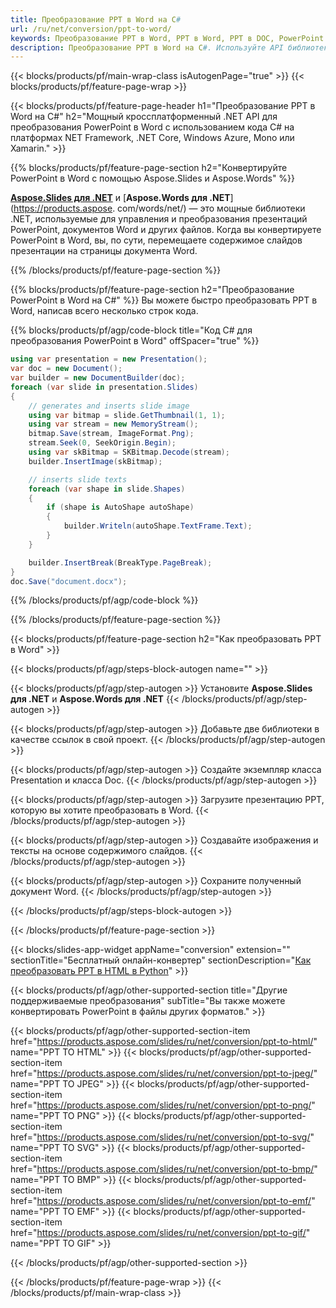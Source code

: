 ```yaml
---
title: Преобразование PPT в Word на C#
url: /ru/net/conversion/ppt-to-word/
keywords: Преобразование PPT в Word, PPT в Word, PPT в DOC, PowerPoint в Word, C# API, .NET Library
description: Преобразование PPT в Word на C#. Используйте API библиотеки .NET для преобразования PowerPoint в Word
---
```


{{< blocks/products/pf/main-wrap-class isAutogenPage="true" >}}
{{< blocks/products/pf/feature-page-wrap >}}

{{< blocks/products/pf/feature-page-header h1="Преобразование PPT в Word на C#" h2="Мощный кроссплатформенный .NET API для преобразования PowerPoint в Word с использованием кода C# на платформах NET Framework, .NET Core, Windows Azure, Mono или Xamarin." >}}

{{% blocks/products/pf/feature-page-section h2="Конвертируйте PowerPoint в Word с помощью Aspose.Slides и Aspose.Words" %}}

[**Aspose.Slides для .NET**](https://products.aspose.com/slides/ru/net/) и [**Aspose.Words для .NET**](https://products.aspose. com/words/net/) — это мощные библиотеки .NET, используемые для управления и преобразования презентаций PowerPoint, документов Word и других файлов. Когда вы конвертируете PowerPoint в Word, вы, по сути, перемещаете содержимое слайдов презентации на страницы документа Word.

{{% /blocks/products/pf/feature-page-section %}}




{{% blocks/products/pf/feature-page-section  h2="Преобразование PowerPoint в Word на C#" %}}
Вы можете быстро преобразовать PPT в Word, написав всего несколько строк кода.

{{% blocks/products/pf/agp/code-block title="Код C# для преобразования PowerPoint в Word" offSpacer="true" %}}
```cs
using var presentation = new Presentation();
var doc = new Document();
var builder = new DocumentBuilder(doc);
foreach (var slide in presentation.Slides)
{
    // generates and inserts slide image
    using var bitmap = slide.GetThumbnail(1, 1);
    using var stream = new MemoryStream();
    bitmap.Save(stream, ImageFormat.Png);
    stream.Seek(0, SeekOrigin.Begin);
    using var skBitmap = SKBitmap.Decode(stream);
    builder.InsertImage(skBitmap);

    // inserts slide texts
    foreach (var shape in slide.Shapes)
    {
        if (shape is AutoShape autoShape)
        {
            builder.Writeln(autoShape.TextFrame.Text);
        }
    }

    builder.InsertBreak(BreakType.PageBreak);
}
doc.Save("document.docx");
```
{{% /blocks/products/pf/agp/code-block %}}

{{% /blocks/products/pf/feature-page-section %}}




{{< blocks/products/pf/feature-page-section  h2="Как преобразовать PPT в Word" >}}


{{< blocks/products/pf/agp/steps-block-autogen name="" >}}


{{< blocks/products/pf/agp/step-autogen >}}
Установите **Aspose.Slides для .NET** и **Aspose.Words для .NET** 
{{< /blocks/products/pf/agp/step-autogen >}}

{{< blocks/products/pf/agp/step-autogen >}}
Добавьте две библиотеки в качестве ссылок в свой проект.
{{< /blocks/products/pf/agp/step-autogen >}}

{{< blocks/products/pf/agp/step-autogen >}}
Создайте экземпляр класса Presentation и класса Doc.
{{< /blocks/products/pf/agp/step-autogen >}}

{{< blocks/products/pf/agp/step-autogen >}}
Загрузите презентацию PPT, которую вы хотите преобразовать в Word.
{{< /blocks/products/pf/agp/step-autogen >}}

{{< blocks/products/pf/agp/step-autogen >}}
Создавайте изображения и тексты на основе содержимого слайдов.
{{< /blocks/products/pf/agp/step-autogen >}}

{{< blocks/products/pf/agp/step-autogen >}}
Сохраните полученный документ Word.
{{< /blocks/products/pf/agp/step-autogen >}}


{{< /blocks/products/pf/agp/steps-block-autogen >}}


{{< /blocks/products/pf/feature-page-section >}}




{{< blocks/slides-app-widget  appName="conversion" extension="" sectionTitle="Бесплатный онлайн-конвертер" sectionDescription="[Как преобразовать PPT в HTML в Python](https://products.aspose.com/slides/ru/python-net/conversion/ppt-to-html/)" >}}

{{< blocks/products/pf/agp/other-supported-section title="Другие поддерживаемые преобразования" subTitle="Вы также можете конвертировать PowerPoint в файлы других форматов." >}}


{{< blocks/products/pf/agp/other-supported-section-item href="https://products.aspose.com/slides/ru/net/conversion/ppt-to-html/" name="PPT TO HTML" >}}
{{< blocks/products/pf/agp/other-supported-section-item href="https://products.aspose.com/slides/ru/net/conversion/ppt-to-jpeg/" name="PPT TO JPEG" >}}
{{< blocks/products/pf/agp/other-supported-section-item href="https://products.aspose.com/slides/ru/net/conversion/ppt-to-png/" name="PPT TO PNG" >}}
{{< blocks/products/pf/agp/other-supported-section-item href="https://products.aspose.com/slides/ru/net/conversion/ppt-to-svg/" name="PPT TO SVG" >}}
{{< blocks/products/pf/agp/other-supported-section-item href="https://products.aspose.com/slides/ru/net/conversion/ppt-to-bmp/" name="PPT TO BMP" >}}
{{< blocks/products/pf/agp/other-supported-section-item href="https://products.aspose.com/slides/ru/net/conversion/ppt-to-emf/" name="PPT TO EMF" >}}
{{< blocks/products/pf/agp/other-supported-section-item href="https://products.aspose.com/slides/ru/net/conversion/ppt-to-gif/" name="PPT TO GIF" >}}



{{< /blocks/products/pf/agp/other-supported-section >}}

{{< /blocks/products/pf/feature-page-wrap >}}
{{< /blocks/products/pf/main-wrap-class >}}